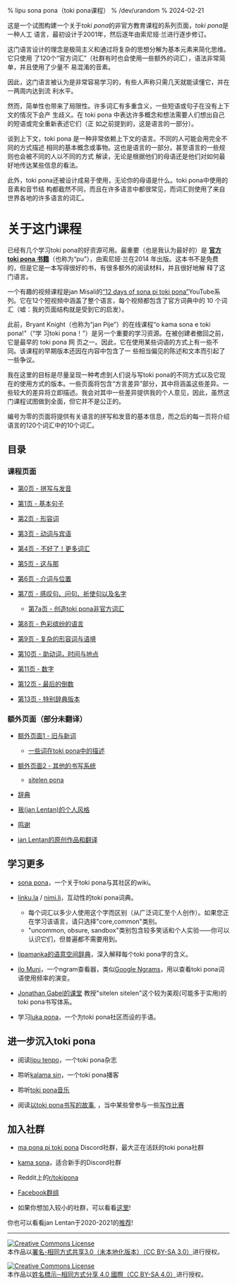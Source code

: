% lipu sona pona（toki pona课程）
% /dev/urandom
% 2024-02-21

这是一个试图构建一个关于*toki pona*的非官方教育课程的系列页面，*toki pona*是一种人工
语言，最初设计于2001年，然后逐年由索尼娅·兰进行逐步修订。

这门语言设计的理念是极简主义和通过将复杂的思想分解为基本元素来简化思维。它只使用
了120个“官方词汇”（社群有时也会使用一些额外的词汇），语法非常简单，并且使用了少量不
易混淆的音素。

因此，这门语言被认为是非常容易学习的，有些人声称只需几天就能读懂它，并在一两周内达到流
利水平。

然而，简单性也带来了局限性。许多词汇有多重含义，一些短语或句子在没有上下文的情况下会产
生歧义。在 toki pona 中表达许多概念和想法需要人们想出自己的短语或完全重新表述它们（正
如之前提到的，这是语言的一部分）。

谈到上下文，toki pona 是一种非常依赖上下文的语言。不同的人可能会用完全不同的方式描述
相同的基本概念或事物。这也是语言的一部分。甚至语言的一些规则也会被不同的人以不同的方式
解读，无论是根据他们的母语还是他们对如何最好地传达某些信息的看法。

此外，toki pona还被设计成易于使用，无论你的母语是什么。toki pona中使用的音素和音节结
构都截然不同，而且在许多语言中都很常见，而词汇则使用了来自世界各地的许多语言的词汇。

# 关于这门课程

已经有几个学习toki pona的好资源可用。最重要（也是我认为最好的）是
[**官方 toki pona 书籍**](https://tokipona.org/)（也称为“pu”），由索尼娅·兰在2014
年出版。这本书不是免费的，但是它是一本写得很好的书，有很多额外的阅读材料，并且很好地解
释了这门语言。

一个有趣的视频课程是jan Misali的[“12 days of sona pi toki pona”](https://www.youtube.com/watch?v=4L-dvvng4Zc)YouTube系列。它在12个短视频中涵盖了整个语言，每个视频都包含了官方词典中的 10 个词汇（嘘：我的页面结构就是受到它的启发）。

此前，Bryant Knight（也称为“jan Pije”）的在线课程“o kama sona e toki pona!”（“学
习toki pona！”）是另一个重要的学习资源。在被创建者撤回之前，它是最早的 toki pona 网
页之一。因此，它在使用某些词语的方式上有一些不同。该课程的早期版本还因在内容中包含了一
些相当偏见的陈述和文本而引起了一些争议。

我在这里的目标是尽量呈现一种考虑到人们说与写toki pona的不同方式以及它现在的使用方式的版本。一些页面将包含“方言差异”部分，其中将涵盖这些差异。一些较大的差异将立即描述。我会对其中一些差异提供我的个人意见，因此，虽然这门课程试图做到全面，但它并不是公正的。

编号为零的页面将提供有关语言的拼写和发音的基本信息，而之后的每一页将介绍语言的120个词汇中的10个词汇。

## 目录

### 课程页面

* [第0页 - 拼写与发音](zh/0)

* [第1页 - 基本句子](zh/1)

* [第2页 - 形容词](zh/2)

* [第3页 - 动词与宾语](zh/3)

* [第4页 - 不好了！更多词汇](zh/4)

* [第5页 - 这与那](zh/5)

* [第6页 - 介词与位置](zh/6)

* [第7页 - 感叹句、问句、祈使句以及名字](zh/7)

  * [第7a页 - 创造toki pona非官方词汇](zh/7a)

* [第8页 - 色彩缤纷的语言](zh/8)

* [第9页 - 复杂的形容词与语境](zh/9)

* [第10页 - 助动词，时间与地点](zh/10)

* [第11页 - 数字](zh/11)

* [第12页 - 最后的倒数](zh/12)

* [第13页 - 特别辞典版本](zh/13)

### 额外页面（部分未翻译）

* [额外页面1 - 旧与新词](zh/x1)
  * [一些词在toki pona中的描述](nimi_pi_pu_ala/)

* [额外页面2 - 其他的书写系统](zh/x2)
  * [sitelen pona](sitelen_pona)

* [辞典](zh/dictionary)

* [我\(jan Lentan\)的个人风格](personal_style/)

* [鸣谢](credits/)

* [jan Lentan的原创作品和翻译](lentan)

## 学习更多

* [sona pona](https://sona.pona.la)，一个关于toki pona与其社区的wiki。

* [linku.la](https://linku.la/) / [nimi.li](https://nimi.li/)，互动性的toki pona词典。

  * 每个词汇以多少人使用这个字而区别（从广泛词汇至个人创作）。如果您正在学习该语言，请只选择"core,common"类别。
  * "uncommon, obsure, sandbox"类别包含较多笑话和个人实验⸺你可以认识它们，但普遍都不需要用到。

* [lipamanka的语意空间辞典](https://lipamanka.gay/essays/dictionary)，深入解释每个toki pona字的含义。

* [ilo Muni](https://gregdan3.github.io/ilo-muni/)，一个ngram查看器，类似[Google Ngrams](https://books.google.com/ngrams/)，用以查看toki pona词语使用频率的演变。

* [Jonathan Gabel的课堂](https://jonathangabel.com/toki-pona)
  教授"sitelen sitelen"这个较为美观(可能多于实用)的toki pona书写体系。

* 学习[luka pona](https://luka.pona.la/)，一个为toki pona社区而设的​​手语。

## 进一步沉入toki pona

* 阅读[lipu tenpo](https://liputenpo.org)，一个toki pona杂志

* 聆听[kalama sin](https://www.youtube.com/playlist?list=PLjOmpMyMxd8Qs2mAXcLk817tQy_AQj09u)，一个toki pona播客

<!-- 
  Currently links to a suno pi toki pona music playlist.
  In the future, it would be good to have a permanent link
  for high quality music.
-->
* 聆听[toki pona音乐](https://www.youtube.com/playlist?list=PLeCE5N29ioyUbj_lvYm9IdGJnE2HPacVv)

<!--
  As of 2024, kulupu Lapo is an ongoing project to pool toki pona literature
  into one readily accessible place. The project is in its earliest stages and
  does not warrant being shown here. Hopefully eventually that changes.
-->
* 阅读[以toki pona书写的故事](https://sona.pona.la/wiki/Literature),
  ，当中某些曾参与一些[写作比赛](https://utala.pona.la)

## 加入社群

* [ma pona pi toki pona](https://discord.gg/mapona) Discord社群，最大正在活跃的toki pona社群

* [kama sona](https://discord.gg/ChC6qtVsSE)，适合新手的Discord社群

* Reddit上的[r/tokipona](https://reddit.com/r/tokipona)

* [Facebook群组](https://www.facebook.com/groups/sitelen)

* 如果你想加入较小的社群，可以看看[这里](https://sona.pona.la/wiki/Communities)!

你也可以看看jan Lentan于2020-2021的[推荐](/recs_2021/)!

---

<a rel="license" href="http://creativecommons.org/licenses/by-sa/3.0/"><img
alt="Creative Commons License" style="border-width:0"
src="https://i.creativecommons.org/l/by-sa/3.0/88x31.png" /></a><br />本作品以<a rel="license"
href="http://creativecommons.org/licenses/by-sa/3.0/">署名-相同方式共享3.0（未本地化版本）（CC BY-SA 3.0）</a>进行授权。

<a rel="license" href="http://creativecommons.org/licenses/by-sa/4.0/"><img
alt="Creative Commons License" style="border-width:0"
src="https://i.creativecommons.org/l/by-sa/4.0/88x31.png" /></a><br />本作品以<a rel="license"
href="http://creativecommons.org/licenses/by-sa/4.0/">姓名標示─相同方式分享 4.0 國際（CC BY-SA 4.0）</a>进行授权。

